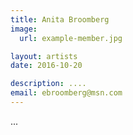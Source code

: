 ```yaml
---
title: Anita Broomberg
image:
  url: example-member.jpg

layout: artists
date: 2016-10-20

description: ....
email: ebroomberg@msn.com
---
```

...

